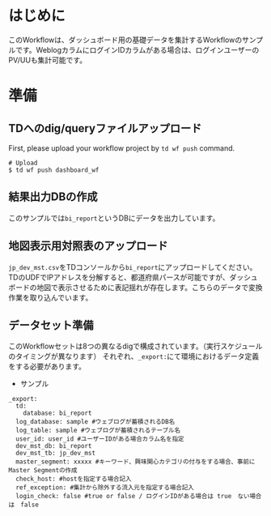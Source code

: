 # はじめに

このWorkflowは、ダッシュボード用の基礎データを集計するWorkflowのサンプルです。WeblogカラムにログインIDカラムがある場合は、ログインユーザーのPV/UUも集計可能です。

# 準備

## TDへのdig/queryファイルアップロード

First, please upload your workflow project by `td wf push` command.
```
# Upload
$ td wf push dashboard_wf
```

## 結果出力DBの作成

このサンプルでは`bi_report`というDBにデータを出力しています。

## 地図表示用対照表のアップロード

`jp_dev_mst.csv`をTDコンソールから`bi_report`にアップロードしてください。
TDのUDFでIPアドレスを分解すると、都道府県パースが可能ですが、ダッシュボードの地図で表示させるために表記揺れが存在します。こちらのデータで変換作業を取り込んでいます。

## データセット準備

このWorkflowセットは8つの異なるdigで構成されています。（実行スケジュールのタイミングが異なります）
それぞれ、`_export:`にて環境におけるデータ定義をする必要があります。

- サンプル
```
_export:
  td:
    database: bi_report
  log_database: sample #ウェブログが蓄積されるDB名
  log_table: sample #ウェブログが蓄積されるテーブル名
  user_id: user_id #ユーザーIDがある場合カラム名を指定
  dev_mst_db: bi_report
  dev_mst_tb: jp_dev_mst
  master_segment: xxxxx #キーワード、興味関心カテゴリの付与をする場合、事前にMaster Segmentの作成
  check_host: #hostを指定する場合記入
  ref_exception: #集計から除外する流入元を指定する場合記入
  login_check: false #true or false / ログインIDがある場合は true　ない場合は　false
```
